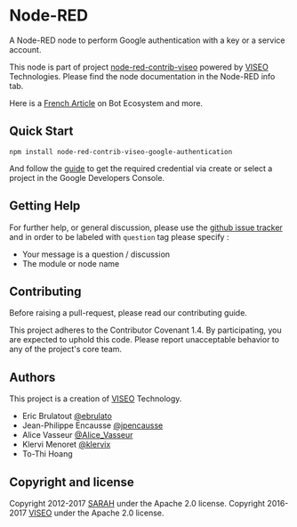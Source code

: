 # Node-RED

A Node-RED node to perform Google authentication with a key or a service account.

This node is part of project [node-red-contrib-viseo](https://github.com/NGRP/node-red-contrib-viseo) powered by [VISEO](http://www.viseo.com) Technologies. Please find the node documentation in the Node-RED info tab. 

Here is a [French Article](https://goo.gl/DMfJk1) on Bot Ecosystem and more.

## Quick Start

```
npm install node-red-contrib-viseo-google-authentication
```

And follow the [guide](https://developers.google.com/sheets/api/quickstart/nodejs) to get the required credential via create or select a project in the Google Developers Console.

## Getting Help

For further help, or general discussion, please use the [github issue tracker](https://github.com/NGRP/node-red-contrib-viseo/issues) and in order to be labeled with `question` tag please specify :
- Your message is a question / discussion
- The module or node name

## Contributing

Before raising a pull-request, please read our contributing guide.

This project adheres to the Contributor Covenant 1.4. By participating, 
you are expected to uphold this code. 
Please report unacceptable behavior to any of the project's core team.

## Authors

This project is a creation of [VISEO](http://www.viseo.com) Technology.

- Eric Brulatout [@ebrulato](https://twitter.com/ebrulato)
- Jean-Philippe Encausse [@jpencausse](https://twitter.com/jpencausse)
- Alice Vasseur [@Alice_Vasseur](https://twitter.com/Alice_Vasseur)
- Klervi Menoret [@klervix](https://twitter.com/klervix)
- To-Thi Hoang 

## Copyright and license

Copyright 2012-2017 [SARAH](http://sarah.encausse.net) under the Apache 2.0 license.
Copyright 2016-2017 [VISEO](http://www.viseo.com) under the Apache 2.0 license.
